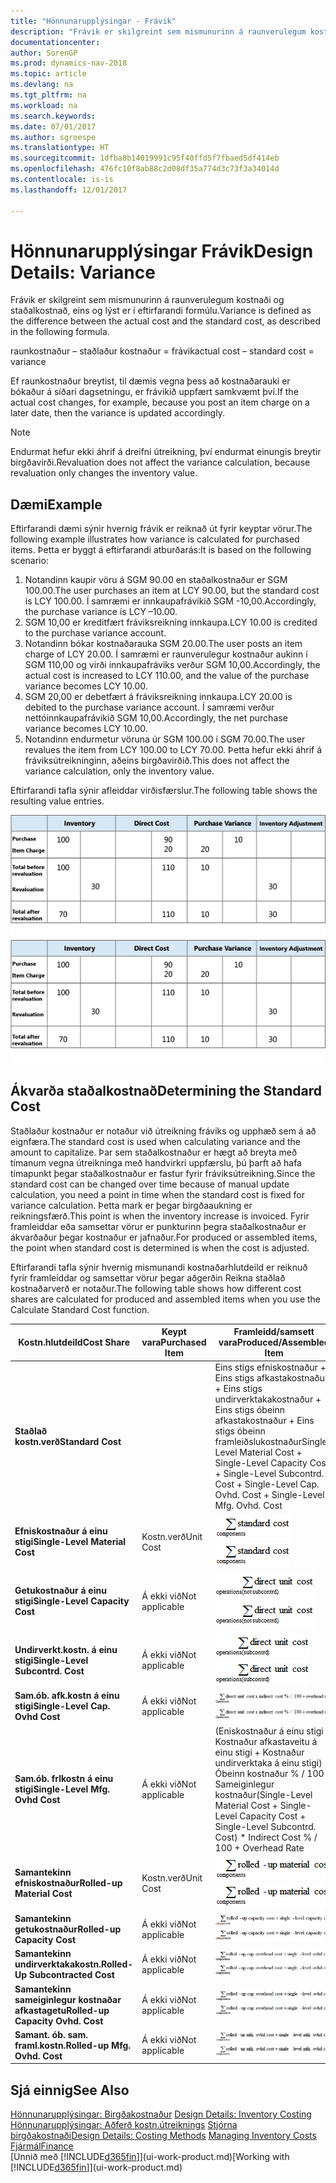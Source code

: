 ```yaml
---
title: "Hönnunarupplýsingar - Frávik"
description: "Frávik er skilgreint sem mismunurinn á raunverulegum kostnaði og staðalkostnað, eins og lýst er í eftirfarandi formúlu."
documentationcenter: 
author: SorenGP
ms.prod: dynamics-nav-2018
ms.topic: article
ms.devlang: na
ms.tgt_pltfrm: na
ms.workload: na
ms.search.keywords: 
ms.date: 07/01/2017
ms.author: sgroespe
ms.translationtype: HT
ms.sourcegitcommit: 1dfba8b14019991c95f40ffd5f7fbaed5df414eb
ms.openlocfilehash: 476fc10f8ab88c2d08df35a774d3c73f3a34014d
ms.contentlocale: is-is
ms.lasthandoff: 12/01/2017

---
```

# <a name="design-details-variance"></a><span data-ttu-id="6e746-103">Hönnunarupplýsingar Frávik</span><span class="sxs-lookup"><span data-stu-id="6e746-103">Design Details: Variance</span></span>
<span data-ttu-id="6e746-104">Frávik er skilgreint sem mismunurinn á raunverulegum kostnaði og staðalkostnað, eins og lýst er í eftirfarandi formúlu.</span><span class="sxs-lookup"><span data-stu-id="6e746-104">Variance is defined as the difference between the actual cost and the standard cost, as described in the following formula.</span></span>  

 <span data-ttu-id="6e746-105">raunkostnaður – staðlaður kostnaður = frávik</span><span class="sxs-lookup"><span data-stu-id="6e746-105">actual cost – standard cost = variance</span></span>  

 <span data-ttu-id="6e746-106">Ef raunkostnaður breytist, til dæmis vegna þess að kostnaðarauki er bókaður á síðari dagsetningu, er frávikið uppfært samkvæmt því.</span><span class="sxs-lookup"><span data-stu-id="6e746-106">If the actual cost changes, for example, because you post an item charge on a later date, then the variance is updated accordingly.</span></span>  

> [!NOTE]  
>  <span data-ttu-id="6e746-107">Endurmat hefur ekki áhrif á dreifni útreikning, því endurmat einungis breytir birgðavirði.</span><span class="sxs-lookup"><span data-stu-id="6e746-107">Revaluation does not affect the variance calculation, because revaluation only changes the inventory value.</span></span>  

## <a name="example"></a><span data-ttu-id="6e746-108">Dæmi</span><span class="sxs-lookup"><span data-stu-id="6e746-108">Example</span></span>  
 <span data-ttu-id="6e746-109">Eftirfarandi dæmi sýnir hvernig frávik er reiknað út fyrir keyptar vörur.</span><span class="sxs-lookup"><span data-stu-id="6e746-109">The following example illustrates how variance is calculated for purchased items.</span></span> <span data-ttu-id="6e746-110">Þetta er byggt á eftirfarandi atburðarás:</span><span class="sxs-lookup"><span data-stu-id="6e746-110">It is based on the following scenario:</span></span>  

1.  <span data-ttu-id="6e746-111">Notandinn kaupir vöru á SGM 90.00 en staðalkostnaður er SGM 100.00.</span><span class="sxs-lookup"><span data-stu-id="6e746-111">The user purchases an item at LCY 90.00, but the standard cost is LCY 100.00.</span></span> <span data-ttu-id="6e746-112">Í samræmi er innkaupafrávikið SGM -10,00.</span><span class="sxs-lookup"><span data-stu-id="6e746-112">Accordingly, the purchase variance is LCY –10.00.</span></span>  
2.  <span data-ttu-id="6e746-113">SGM 10,00 er kreditfært fráviksreikning innkaupa.</span><span class="sxs-lookup"><span data-stu-id="6e746-113">LCY 10.00 is credited to the purchase variance account.</span></span>  
3.  <span data-ttu-id="6e746-114">Notandinn bókar kostnaðarauka SGM 20.00.</span><span class="sxs-lookup"><span data-stu-id="6e746-114">The user posts an item charge of LCY 20.00.</span></span> <span data-ttu-id="6e746-115">Í samræmi er raunverulegur kostnaður aukinn í SGM 110,00 og virði innkaupafráviks verður SGM 10,00.</span><span class="sxs-lookup"><span data-stu-id="6e746-115">Accordingly, the actual cost is increased to LCY 110.00, and the value of the purchase variance becomes LCY 10.00.</span></span>  
4.  <span data-ttu-id="6e746-116">SGM 20,00 er debetfært á fráviksreikning innkaupa.</span><span class="sxs-lookup"><span data-stu-id="6e746-116">LCY 20.00 is debited to the purchase variance account.</span></span> <span data-ttu-id="6e746-117">Í samræmi verður nettóinnkaupafrávikið SGM 10,00.</span><span class="sxs-lookup"><span data-stu-id="6e746-117">Accordingly, the net purchase variance becomes LCY 10.00.</span></span>  
5.  <span data-ttu-id="6e746-118">Notandinn endurmetur vöruna úr SGM 100.00 í SGM 70.00.</span><span class="sxs-lookup"><span data-stu-id="6e746-118">The user revalues the item from LCY 100.00 to LCY 70.00.</span></span> <span data-ttu-id="6e746-119">Þetta hefur ekki áhrif á fráviksútreikninginn, aðeins birgðavirðið.</span><span class="sxs-lookup"><span data-stu-id="6e746-119">This does not affect the variance calculation, only the inventory value.</span></span>  

 <span data-ttu-id="6e746-120">Eftirfarandi tafla sýnir afleiddar virðisfærslur.</span><span class="sxs-lookup"><span data-stu-id="6e746-120">The following table shows the resulting value entries.</span></span>  

 <span data-ttu-id="6e746-121">![Innkaupafráviksútreikningur](media/design_details_inventory_costing_11_purchase_variance.png "design_details_inventory_costing_11_purchase_variance")</span><span class="sxs-lookup"><span data-stu-id="6e746-121">![Purchase variance calculation](media/design_details_inventory_costing_11_purchase_variance.png "design_details_inventory_costing_11_purchase_variance")</span></span>  

## <a name="determining-the-standard-cost"></a><span data-ttu-id="6e746-122">Ákvarða staðalkostnað</span><span class="sxs-lookup"><span data-stu-id="6e746-122">Determining the Standard Cost</span></span>  
 <span data-ttu-id="6e746-123">Staðlaður kostnaður er notaður við útreikning fráviks og upphæð sem á að eignfæra.</span><span class="sxs-lookup"><span data-stu-id="6e746-123">The standard cost is used when calculating variance and the amount to capitalize.</span></span> <span data-ttu-id="6e746-124">Þar sem staðalkostnaður er hægt að breyta með tímanum vegna útreikninga með handvirkri uppfærslu, þú þarft að hafa tímapunkt þegar staðalkostnaður er fastur fyrir fráviksútreikning.</span><span class="sxs-lookup"><span data-stu-id="6e746-124">Since the standard cost can be changed over time because of manual update calculation, you need a point in time when the standard cost is fixed for variance calculation.</span></span> <span data-ttu-id="6e746-125">Þetta mark er þegar birgðaaukning er reikningsfærð.</span><span class="sxs-lookup"><span data-stu-id="6e746-125">This point is when the inventory increase is invoiced.</span></span> <span data-ttu-id="6e746-126">Fyrir framleiddar eða samsettar vörur er punkturinn þegra staðalkostnaður er ákvarðaður þegar kostnaður er jafnaður.</span><span class="sxs-lookup"><span data-stu-id="6e746-126">For produced or assembled items, the point when standard cost is determined is when the cost is adjusted.</span></span>  

 <span data-ttu-id="6e746-127">Eftirfarandi tafla sýnir hvernig mismunandi kostnaðarhlutdeild er reiknuð fyrir framleiddar og samsettar vörur þegar aðgerðin Reikna staðlað kostnaðarverð er notaður.</span><span class="sxs-lookup"><span data-stu-id="6e746-127">The following table shows how different cost shares are calculated for produced and assembled items when you use the Calculate Standard Cost function.</span></span>  

|<span data-ttu-id="6e746-128">Kostn.hlutdeild</span><span class="sxs-lookup"><span data-stu-id="6e746-128">Cost Share</span></span>|<span data-ttu-id="6e746-129">Keypt vara</span><span class="sxs-lookup"><span data-stu-id="6e746-129">Purchased Item</span></span>|<span data-ttu-id="6e746-130">Framleidd/samsett vara</span><span class="sxs-lookup"><span data-stu-id="6e746-130">Produced/Assembled Item</span></span>|  
|----------------|--------------------|------------------------------|  
|<span data-ttu-id="6e746-131">**Staðlað kostn.verð**</span><span class="sxs-lookup"><span data-stu-id="6e746-131">**Standard Cost**</span></span>||<span data-ttu-id="6e746-132">Eins stigs efniskostnaður + Eins stigs  afkastakostnaður + Eins stigs undirverktakakostnaður + Eins stigs óbeinn afkastakostnaður + Eins stigs óbeinn framleiðslukostnaður</span><span class="sxs-lookup"><span data-stu-id="6e746-132">Single-Level Material Cost + Single-Level Capacity Cost + Single-Level Subcontrd. Cost + Single-Level Cap. Ovhd. Cost + Single-Level Mfg. Ovhd. Cost</span></span>|  
|<span data-ttu-id="6e746-133">**Efniskostnaður á einu stigi**</span><span class="sxs-lookup"><span data-stu-id="6e746-133">**Single-Level Material Cost**</span></span>|<span data-ttu-id="6e746-134">Kostn.verð</span><span class="sxs-lookup"><span data-stu-id="6e746-134">Unit Cost</span></span>|<span data-ttu-id="6e746-135">![Jafna 1](media/design_details_inventory_costing_11_equation_1.png "design_details_inventory_costing_11_equation_1")</span><span class="sxs-lookup"><span data-stu-id="6e746-135">![Equation 1](media/design_details_inventory_costing_11_equation_1.png "design_details_inventory_costing_11_equation_1")</span></span>|  
|<span data-ttu-id="6e746-136">**Getukostnaður á einu stigi**</span><span class="sxs-lookup"><span data-stu-id="6e746-136">**Single-Level Capacity Cost**</span></span>|<span data-ttu-id="6e746-137">Á ekki við</span><span class="sxs-lookup"><span data-stu-id="6e746-137">Not applicable</span></span>|<span data-ttu-id="6e746-138">![Jafna 2](media/design_details_inventory_costing_11_equation_2.png "design_details_inventory_costing_11_equation_2")</span><span class="sxs-lookup"><span data-stu-id="6e746-138">![Equation 2](media/design_details_inventory_costing_11_equation_2.png "design_details_inventory_costing_11_equation_2")</span></span>|  
|<span data-ttu-id="6e746-139">**Undirverkt.kostn. á einu stigi**</span><span class="sxs-lookup"><span data-stu-id="6e746-139">**Single-Level Subcontrd. Cost**</span></span>|<span data-ttu-id="6e746-140">Á ekki við</span><span class="sxs-lookup"><span data-stu-id="6e746-140">Not applicable</span></span>|<span data-ttu-id="6e746-141">![Jafna 3](media/design_details_inventory_costing_11_equation_3.png "design_details_inventory_costing_11_equation_3")</span><span class="sxs-lookup"><span data-stu-id="6e746-141">![Equation 3](media/design_details_inventory_costing_11_equation_3.png "design_details_inventory_costing_11_equation_3")</span></span>|  
|<span data-ttu-id="6e746-142">**Sam.ób. afk.kostn á einu stigi**</span><span class="sxs-lookup"><span data-stu-id="6e746-142">**Single-Level Cap. Ovhd Cost**</span></span>|<span data-ttu-id="6e746-143">Á ekki við</span><span class="sxs-lookup"><span data-stu-id="6e746-143">Not applicable</span></span>|<span data-ttu-id="6e746-144">![Jafna 4](media/design_details_inventory_costing_11_equation_4.png "design_details_inventory_costing_11_equation_4")</span><span class="sxs-lookup"><span data-stu-id="6e746-144">![Equation 4](media/design_details_inventory_costing_11_equation_4.png "design_details_inventory_costing_11_equation_4")</span></span>|  
|<span data-ttu-id="6e746-145">**Sam.ób. frlkostn á einu stigi**</span><span class="sxs-lookup"><span data-stu-id="6e746-145">**Single-Level Mfg. Ovhd Cost**</span></span>|<span data-ttu-id="6e746-146">Á ekki við</span><span class="sxs-lookup"><span data-stu-id="6e746-146">Not applicable</span></span>|<span data-ttu-id="6e746-147">(Eniskostnaður á einu stigi + Kostnaður afkastaveitu á einu stigi + Kostnaður undirverktaka á einu stigi) * Óbeinn kostnaður % / 100 + Sameiginlegur kostnaður</span><span class="sxs-lookup"><span data-stu-id="6e746-147">(Single-Level Material Cost + Single-Level Capacity Cost + Single-Level Subcontrd. Cost) * Indirect Cost % / 100 + Overhead Rate</span></span>|  
|<span data-ttu-id="6e746-148">**Samantekinn efniskostnaður**</span><span class="sxs-lookup"><span data-stu-id="6e746-148">**Rolled-up Material Cost**</span></span>|<span data-ttu-id="6e746-149">Kostn.verð</span><span class="sxs-lookup"><span data-stu-id="6e746-149">Unit Cost</span></span>|<span data-ttu-id="6e746-150">![Jafna 5](media/design_details_inventory_costing_11_equation_5.png "design_details_inventory_costing_11_equation_5")</span><span class="sxs-lookup"><span data-stu-id="6e746-150">![Equation 5](media/design_details_inventory_costing_11_equation_5.png "design_details_inventory_costing_11_equation_5")</span></span>|  
|<span data-ttu-id="6e746-151">**Samantekinn getukostnaður**</span><span class="sxs-lookup"><span data-stu-id="6e746-151">**Rolled-up Capacity Cost**</span></span>|<span data-ttu-id="6e746-152">Á ekki við</span><span class="sxs-lookup"><span data-stu-id="6e746-152">Not applicable</span></span>|<span data-ttu-id="6e746-153">![Jafna 6](media/design_details_inventory_costing_11_equation_6.png "design_details_inventory_costing_11_equation_6")</span><span class="sxs-lookup"><span data-stu-id="6e746-153">![Equation 6](media/design_details_inventory_costing_11_equation_6.png "design_details_inventory_costing_11_equation_6")</span></span>|  
|<span data-ttu-id="6e746-154">**Samantekinn undirverktakakostn.**</span><span class="sxs-lookup"><span data-stu-id="6e746-154">**Rolled-Up Subcontracted Cost**</span></span>|<span data-ttu-id="6e746-155">Á ekki við</span><span class="sxs-lookup"><span data-stu-id="6e746-155">Not applicable</span></span>|<span data-ttu-id="6e746-156">![Jafna 7](media/design_details_inventory_costing_11_equation_7.png "design_details_inventory_costing_11_equation_7")</span><span class="sxs-lookup"><span data-stu-id="6e746-156">![Equation 7](media/design_details_inventory_costing_11_equation_7.png "design_details_inventory_costing_11_equation_7")</span></span>|  
|<span data-ttu-id="6e746-157">**Samantekinn sameiginlegur kostnaðar afkastagetu**</span><span class="sxs-lookup"><span data-stu-id="6e746-157">**Rolled-up Capacity Ovhd. Cost**</span></span>|<span data-ttu-id="6e746-158">Á ekki við</span><span class="sxs-lookup"><span data-stu-id="6e746-158">Not applicable</span></span>|<span data-ttu-id="6e746-159">![Jafna 8](media/design_details_inventory_costing_11_equation_8.png "design_details_inventory_costing_11_equation_8")</span><span class="sxs-lookup"><span data-stu-id="6e746-159">![Equation 8](media/design_details_inventory_costing_11_equation_8.png "design_details_inventory_costing_11_equation_8")</span></span>|  
|<span data-ttu-id="6e746-160">**Samant. ób. sam. framl.kostn.**</span><span class="sxs-lookup"><span data-stu-id="6e746-160">**Rolled-up Mfg. Ovhd. Cost**</span></span>|<span data-ttu-id="6e746-161">Á ekki við</span><span class="sxs-lookup"><span data-stu-id="6e746-161">Not applicable</span></span>|<span data-ttu-id="6e746-162">![Jafna 9](media/design_details_inventory_costing_11_equation_9.png "design_details_inventory_costing_11_equation_9")</span><span class="sxs-lookup"><span data-stu-id="6e746-162">![Equation 9](media/design_details_inventory_costing_11_equation_9.png "design_details_inventory_costing_11_equation_9")</span></span>|  

## <a name="see-also"></a><span data-ttu-id="6e746-163">Sjá einnig</span><span class="sxs-lookup"><span data-stu-id="6e746-163">See Also</span></span>  
 <span data-ttu-id="6e746-164">[Hönnunarupplýsingar: Birgðakostnaður](design-details-inventory-costing.md) </span><span class="sxs-lookup"><span data-stu-id="6e746-164">[Design Details: Inventory Costing](design-details-inventory-costing.md) </span></span>  
 <span data-ttu-id="6e746-165">[Hönnunarupplýsingar: Aðferð kostn.útreiknings](design-details-costing-methods.md) [Stjórna birgðakostnaði](finance-manage-inventory-costs.md)</span><span class="sxs-lookup"><span data-stu-id="6e746-165">[Design Details: Costing Methods](design-details-costing-methods.md) [Managing Inventory Costs](finance-manage-inventory-costs.md)</span></span>  
 [<span data-ttu-id="6e746-166">Fjármál</span><span class="sxs-lookup"><span data-stu-id="6e746-166">Finance</span></span>](finance.md)  
 <span data-ttu-id="6e746-167">[Unnið með [!INCLUDE[d365fin](includes/d365fin_md.md)]](ui-work-product.md)</span><span class="sxs-lookup"><span data-stu-id="6e746-167">[Working with [!INCLUDE[d365fin](includes/d365fin_md.md)]](ui-work-product.md)</span></span>

